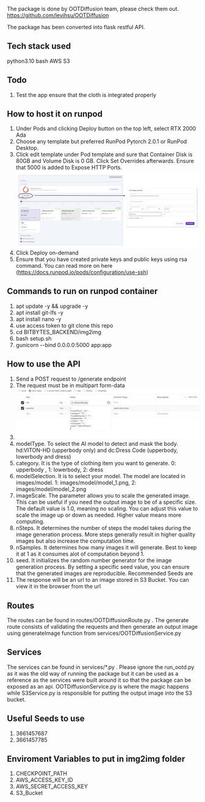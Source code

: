 The package is done by OOTDiffusion team, please check them out. https://github.com/levihsu/OOTDiffusion

The package has been converted into flask restful API.

## Tech stack used
python3.10
bash
AWS S3

## Todo
1. Test the app ensure that the cloth is integrated properly

## How to host it on runpod
1. Under Pods and clicking Deploy button on the top left, select RTX 2000 Ada
2. Choose any template but preferred RunPod Pytorch 2.0.1 or RunPod Desktop. 
3. Click edit template under Pod template and sure that Container Disk is 80GB and Volume Disk is 0 GB. Click Set Overrides afterwards. Ensure that 5000 is added to Expose HTTP Ports.
![alt text](./images/templateOptions.png)
4. Click Deploy on-demand
5. Ensure that you have created private keys and public keys using rsa command. You can read more on here (https://docs.runpod.io/pods/configuration/use-ssh)

## Commands to run on runpod container
1. apt update -y && upgrade -y
2. apt install git-lfs -y
3. apt install nano -y
4. use access token to git clone this repo
5. cd BITBYTES_BACKEND/img2img
6. bash setup.sh
7. gunicorn --bind 0.0.0.0:5000 app:app

## How to use the API
1. Send a POST request to /generate endpoint
2. The request must be in multipart form-data
3. ![alt text](./images/request.png)
4. modelType. To select the AI model to detect and mask the body. hd:VITON-HD (upperbody only) and dc:Dress Code (upperbody, lowerbody and dress)
4. category. It is the type of clothing item you want to generate. 0: upperbody , 1: lowerbody, 2: dress
5. modelSelection. It is to select your model. The model are located in images/model. 1: images/model/model_1.png, 2: images/model/model_2.png
6. imageScale. The parameter allows you to scale the generated image. This can be useful if you need the output image to be of a specific size. The default value is 1.0, meaning no scaling. You can adjust this value to scale the image up or down as needed. Higher value means more computing.
7. nSteps. It determines the number of steps the model takes during the image generation process. More steps generally result in higher quality images but also increase the computation time. 
8. nSamples. It determines how many images it will generate. Best to keep it at 1 as it consumes alot of computation beyond 1.
9. seed. It initializes the random number generator for the image generation process. By setting a specific seed value, you can ensure that the generated images are reproducible. Recommended Seeds are 
10. The response will be an url to an image stored in S3 Bucket. You can view it in the browser from the url

## Routes
The routes can be found in routes/OOTDiffusionRoute.py . The generate route consists of validating the requests and then generate an output image using generateImage function from services/OOTDiffusionService.py

## Services
The services can be found in services/*.py . Please ignore the run_ootd.py as it was the old way of running the package but it can be used as a reference as the services were built around it so that the package can be exposed as an api. OOTDiffusionService.py is where the magic happens while S3Service.py is responsible for putting the output image into the S3 bucket.

## Useful Seeds to use
1. 3661457687
2. 3661457785

## Enviroment Variables to put in img2img folder
1. CHECKPOINT_PATH
2. AWS_ACCESS_KEY_ID
3. AWS_SECRET_ACCESS_KEY
4. S3_Bucket